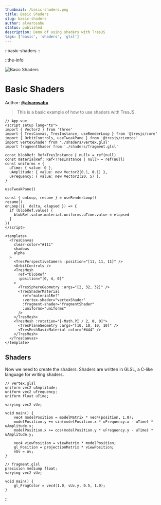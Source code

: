 ```yaml
---
thumbnail: /basic-shaders.png
title: Basic Shaders
slug: basic-shaders
author: alvarosabu
status: published
description: Demo of using shaders with TresJS
tags: ['basic', 'shaders', 'glsl']
---
```


::basic-shaders
::

::the-info

![Basic Shaders](/basic-shaders.png)

# Basic Shaders

Author: [@**alvarosabu**](https://twitter.com/alvarosabu).

> This is a basic example of how to use shaders with TresJS.

```vue
// App.vue
<script setup lang="ts">
import { Vector2 } from 'three'
import { TresCanvas, TresInstance, useRenderLoop } from '@tresjs/core'
import { OrbitControls, useTweakPane } from '@tresjs/cientos'
import vertexShader from './shaders/vertex.glsl'
import fragmentShader from './shaders/fragment.glsl'

const blobRef: Ref<TresInstance | null> = ref(null)
const materialRef: Ref<TresInstance | null> = ref(null)
const uniforms = {
  uTime: { value: 0 },
  uAmplitude: { value: new Vector2(0.1, 0.1) },
  uFrequency: { value: new Vector2(20, 5) },
}

useTweakPane()

const { onLoop, resume } = useRenderLoop()
resume()
onLoop(({ _delta, elapsed }) => {
  if (blobRef.value) {
    blobRef.value.material.uniforms.uTime.value = elapsed
  }
})
</script>

<template>
  <TresCanvas
    clear-color="#111"
    shadows
    alpha
  >
    <TresPerspectiveCamera :position="[11, 11, 11]" />
    <OrbitControls />
    <TresMesh
      ref="blobRef"
      :position="[0, 4, 0]"
    >
      <TresSphereGeometry :args="[2, 32, 32]" />
      <TresShaderMaterial
        ref="materialRef"
        :vertex-shader="vertexShader"
        :fragment-shader="fragmentShader"
        :uniforms="uniforms"
      />
    </TresMesh>
    <TresMesh :rotation="[-Math.PI / 2, 0, 0]">
      <TresPlaneGeometry :args="[10, 10, 10, 10]" />
      <TresMeshBasicMaterial color="#444" />
    </TresMesh>
  </TresCanvas>
</template>
```

## Shaders

Now we need to create the shaders. Shaders are written in GLSL, a C-like language for writing shaders.

```
// vertex.glsl
uniform vec2 uAmplitude;
uniform vec2 uFrequency;
uniform float uTime;

varying vec2 vUv;

void main() {
    vec4 modelPosition = modelMatrix * vec4(position, 1.0);
    modelPosition.y += sin(modelPosition.x * uFrequency.x - uTime) * uAmplitude.x;
    modelPosition.x += cos(modelPosition.y * uFrequency.y - uTime) * uAmplitude.y;

    vec4 viewPosition = viewMatrix * modelPosition;
    gl_Position = projectionMatrix * viewPosition;
    vUv = uv;
}
```

```
// fragment.glsl
precision mediump float;
varying vec2 vUv;

void main() {
    gl_FragColor = vec4(1.0, vUv.y, 0.5, 1.0);
}
```

::
